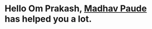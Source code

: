 <h1>Hello Om Prakash, <a href="http://poudelmadhav.com.np">Madhav Paude</a> has helped you a lot.</h1>
